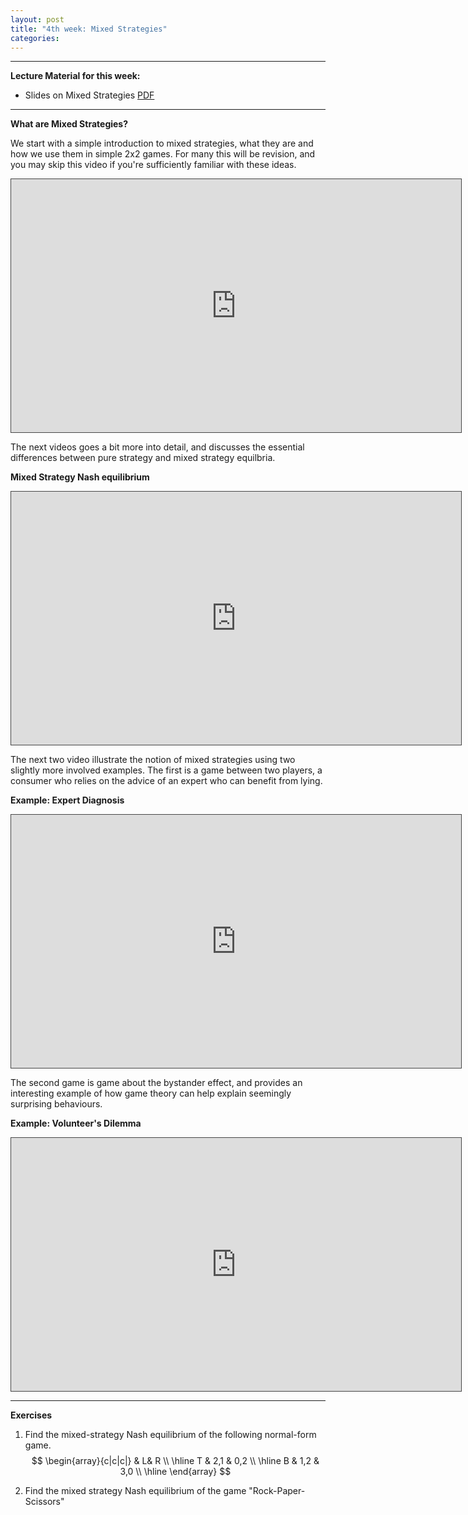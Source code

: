 ```yaml
---
layout: post
title: "4th week: Mixed Strategies"
categories: 
---
```




---

**Lecture Material for this week:** 

 
- Slides on Mixed Strategies [PDF](https://drive.google.com/uc?export=download&id=1Fl2Wjm4z0DKYre9jMzQVjes69q8kB8c9)



---



**What are Mixed Strategies?**

We start with a simple introduction to mixed strategies, what they are and how we use them in simple 2x2 games. For many this will be  revision, and you may skip this video if you're sufficiently familiar with these ideas. 

<iframe src="https://york.cloud.panopto.eu/Panopto/Pages/Embed.aspx?id=03db8a05-d7ce-491d-bb6d-adca00ea8159&autoplay=false&offerviewer=true&showtitle=true&showbrand=false&captions=false&interactivity=all" height="405" width="720" style="border: 1px solid #464646;" allowfullscreen allow="autoplay"></iframe>


The next videos goes a bit more into detail, and discusses the essential differences between pure strategy and mixed strategy equilbria.


**Mixed Strategy Nash equilibrium**

<iframe src="https://york.cloud.panopto.eu/Panopto/Pages/Embed.aspx?id=21dedfc9-e661-4408-b450-adca00fc7c2c&autoplay=false&offerviewer=true&showtitle=true&showbrand=false&captions=false&interactivity=all" height="405" width="720" style="border: 1px solid #464646;" allowfullscreen allow="autoplay"></iframe>


The next two video illustrate the notion of mixed strategies using two slightly more involved examples. The first is a game between two players, a consumer who relies on the advice of an expert who can benefit from lying. 

**Example: Expert Diagnosis**
<iframe src="https://york.cloud.panopto.eu/Panopto/Pages/Embed.aspx?id=66ea15fe-33a2-40d9-9c2a-adca01031842&autoplay=false&offerviewer=true&showtitle=true&showbrand=false&captions=false&interactivity=all" height="405" width="720" style="border: 1px solid #464646;" allowfullscreen allow="autoplay"></iframe>

The second game is game about the bystander effect, and provides an interesting example of how game theory can help explain seemingly surprising behaviours. 

**Example: Volunteer's Dilemma**
<iframe src="https://york.cloud.panopto.eu/Panopto/Pages/Embed.aspx?id=8a55bf41-ef28-4607-a910-adca0108f1e2&autoplay=false&offerviewer=true&showtitle=true&showbrand=false&captions=false&interactivity=all" height="405" width="720" style="border: 1px solid #464646;" allowfullscreen allow="autoplay"></iframe>


---

**Exercises**

1. Find the mixed-strategy Nash equilibrium of the following normal-form game.
$$
\begin{array}{c|c|c|} 
& L& R \\
\hline T & 2,1 & 0,2 \\
\hline B & 1,2 & 3,0 \\
\hline \end{array}
$$

2. Find the mixed strategy Nash equilibrium of the game "Rock-Paper-Scissors"
